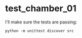 test_chamber_01
===============

I'll make sure the tests are passing:

```
python -m unittest discover src
```